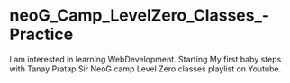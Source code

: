 # neoG_Camp_LevelZero_Classes_-Practice
I am interested in learning WebDevelopment. Starting My first baby steps with Tanay Pratap Sir NeoG camp Level Zero classes playlist on Youtube.
